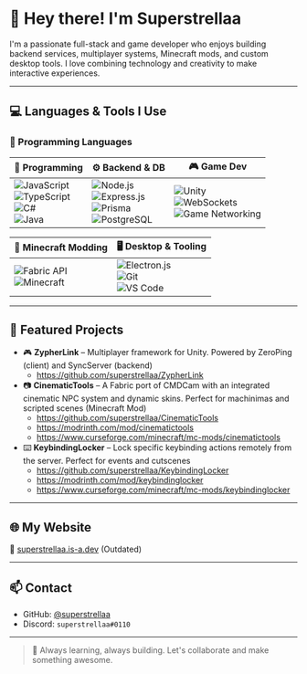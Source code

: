 # 👋 Hey there! I'm Superstrellaa

I'm a passionate full-stack and game developer who enjoys building backend services, multiplayer systems, Minecraft mods, and custom desktop tools. I love combining technology and creativity to make interactive experiences.

---

## 💻 Languages & Tools I Use

### 🧠 Programming Languages  
| 🧠 Programming | ⚙️ Backend & DB | 🎮 Game Dev |
|---------------|----------------|-------------|
| ![JavaScript](https://img.shields.io/badge/javascript-F7DF1E?style=for-the-badge&logo=javascript&logoColor=black)<br>![TypeScript](https://img.shields.io/badge/typescript-3178C6?style=for-the-badge&logo=typescript&logoColor=white)<br>![C#](https://img.shields.io/badge/c%23-239120?style=for-the-badge&logo=c-sharp&logoColor=white)<br>![Java](https://img.shields.io/badge/Java-ED8B00?style=for-the-badge&logo=openjdk&logoColor=white) | ![Node.js](https://img.shields.io/badge/node.js-339933?style=for-the-badge&logo=Node.js&logoColor=white)<br>![Express.js](https://img.shields.io/badge/Express%20js-000000?style=for-the-badge&logo=express&logoColor=white)<br>![Prisma](https://img.shields.io/badge/prisma-2D3748?style=for-the-badge&logo=prisma&logoColor=white)<br>![PostgreSQL](https://img.shields.io/badge/postgresql-316192?style=for-the-badge&logo=postgresql&logoColor=white) | ![Unity](https://img.shields.io/badge/unity-000000?style=for-the-badge&logo=unity&logoColor=white)<br>![WebSockets](https://img.shields.io/badge/WebSockets-ffa500?style=for-the-badge&logo=websockets&logoColor=white)<br>![Game Networking](https://img.shields.io/badge/Game%20Networking-444444?style=for-the-badge) |

| 🧱 Minecraft Modding | 🖥 Desktop & Tooling |
|---------------------|----------------------|
| ![Fabric API](https://img.shields.io/badge/Fabric_API-4B5563?style=for-the-badge)<br>![Minecraft](https://img.shields.io/badge/Minecraft-62b47a?style=for-the-badge&logo=minecraft&logoColor=white) | ![Electron.js](https://img.shields.io/badge/Electron-191970?style=for-the-badge&logo=electron&logoColor=white)<br>![Git](https://img.shields.io/badge/git-F05032?style=for-the-badge&logo=git&logoColor=white)<br>![VS Code](https://img.shields.io/badge/vscode-007ACC?style=for-the-badge&logo=visual-studio-code&logoColor=white) |

---

## 🚀 Featured Projects

- 🎮 **ZypherLink** – Multiplayer framework for Unity. Powered by ZeroPing (client) and SyncServer (backend)
  - https://github.com/superstrellaa/ZypherLink
- 📷 **CinematicTools** – A Fabric port of CMDCam with an integrated cinematic NPC system and dynamic skins. Perfect for machinimas and scripted scenes (Minecraft Mod)
  - https://github.com/superstrellaa/CinematicTools
  - https://modrinth.com/mod/cinematictools
  - https://www.curseforge.com/minecraft/mc-mods/cinematictools
- ⌨️ **KeybindingLocker** – Lock specific keybinding actions remotely from the server. Perfect for events and cutscenes
  - https://github.com/superstrellaa/KeybindingLocker
  - https://modrinth.com/mod/keybindinglocker
  - https://www.curseforge.com/minecraft/mc-mods/keybindinglocker

---

## 🌐 My Website

🔗 [superstrellaa.is-a.dev](https://superstrellaa.is-a.dev) (Outdated)

---

## 📫 Contact

- GitHub: [@superstrellaa](https://github.com/superstrellaa)  
- Discord: `superstrellaa#0110`  

---

> 🧩 Always learning, always building. Let's collaborate and make something awesome.
